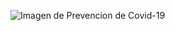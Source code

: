 ![Imagen de Prevencion de Covid-19](http://cincia.wfu.edu/wp-content/uploads/Screen-Shot-2021-05-01-at-12.12.43-AM.png)
